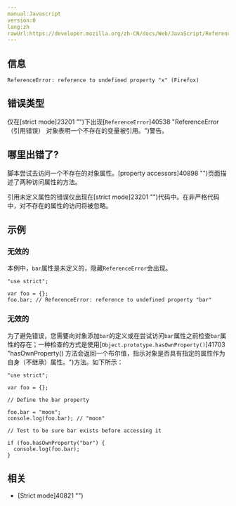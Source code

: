 ```yaml
---
manual:Javascript
version:0
lang:zh
rawUrl:https://developer.mozilla.org/zh-CN/docs/Web/JavaScript/Reference/Errors/Undefined_prop#
---
```






## 信息<a name="信息"></a>

```
ReferenceError: reference to undefined property "x" (Firefox)

```

## 错误类型<a name="错误类型"></a>


仅在[strict mode]23201 "")下出现[`ReferenceError`]40538 "ReferenceError（引用错误） 对象表明一个不存在的变量被引用。")警告。


## 哪里出错了?<a name="哪里出错了"></a>


脚本尝试去访问一个不存在的对象属性。[property accessors]40898 "")页面描述了两种访问属性的方法。



引用未定义属性的错误仅出现在[strict mode]23201 "")代码中。在非严格代码中，对不存在的属性的访问将被忽略。


## 示例<a name="示例"></a>

### 无效的<a name="无效的"></a>


本例中，`bar`属性是未定义的，隐藏`ReferenceError`会出现。


```
"use strict"; 

var foo = {};
foo.bar; // ReferenceError: reference to undefined property "bar"
```

### 无效的<a name="无效的_2"></a>


为了避免错误，您需要向对象添加`bar`的定义或在尝试访问`bar`属性之前检查`bar`属性的存在；一种检查的方式是使用[`Object.prototype.hasOwnProperty()`]41703 "hasOwnProperty() 方法会返回一个布尔值，指示对象是否具有指定的属性作为自身（不继承）属性。")方法。如下所示：


```
"use strict";

var foo = {};

// Define the bar property

foo.bar = "moon";
console.log(foo.bar); // "moon"

// Test to be sure bar exists before accessing it

if (foo.hasOwnProperty("bar") {
  console.log(foo.bar);
}
```

## 相关<a name="相关"></a>

* [Strict mode]40821 "")



